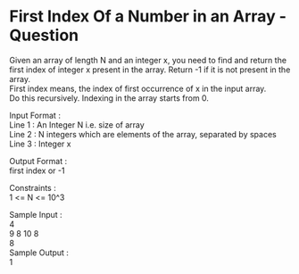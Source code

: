 # First Index Of a Number in an Array - Question




Given an array of length N and an integer x, you need to find and return the first index of integer x present in the array. Return -1 if it is not present in the array.            
First index means, the index of first occurrence of x in the input array.           
Do this recursively. Indexing in the array starts from 0.               

Input Format :          
Line 1 : An Integer N i.e. size of array           
Line 2 : N integers which are elements of the array, separated by spaces         
Line 3 : Integer x        

Output Format :         
first index or -1        

Constraints :       
1 <= N <= 10^3          

Sample Input :      
4                
9 8 10 8        
8     
Sample Output :        
1      

